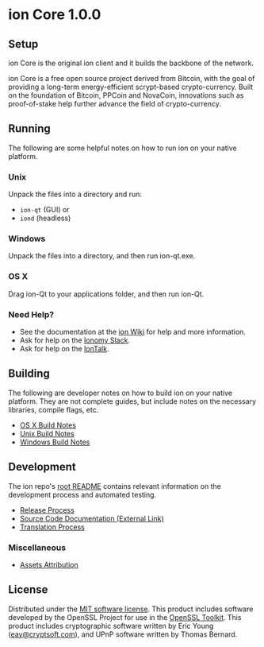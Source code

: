 ion Core 1.0.0
==============

Setup
---------------------
ion Core is the original ion client and it builds the backbone of the network.

ion Core is a free open source project derived from Bitcoin, with
the goal of providing a long-term energy-efficient scrypt-based crypto-currency.
Built on the foundation of Bitcoin, PPCoin and NovaCoin, innovations such as proof-of-stake
help further advance the field of crypto-currency.

Running
---------------------
The following are some helpful notes on how to run ion on your native platform.

### Unix

Unpack the files into a directory and run:

- `ion-qt` (GUI) or
- `iond` (headless)

### Windows

Unpack the files into a directory, and then run ion-qt.exe.

### OS X

Drag ion-Qt to your applications folder, and then run ion-Qt.

### Need Help?

* See the documentation at the [ion Wiki](http://ionomy.wiki/)
for help and more information.
* Ask for help on the [Ionomy Slack](http://slack.ionomy.com/).
* Ask for help on the [IonTalk](https://www.iontalk.net/).

Building
---------------------
The following are developer notes on how to build ion on your native platform. They are not complete guides, but include notes on the necessary libraries, compile flags, etc.

- [OS X Build Notes](build-osx.txt)
- [Unix Build Notes](build-unix.txt)
- [Windows Build Notes](build-msw.txt)

Development
---------------------
The ion repo's [root README](/README.md) contains relevant information on the development process and automated testing.

- [Release Process](release-process.txt)
- [Source Code Documentation (External Link)](https://dev.ioncoin.org/)
- [Translation Process](translation_process.md)

### Miscellaneous
- [Assets Attribution](assets-attribution.md)

License
---------------------
Distributed under the [MIT software license](http://www.opensource.org/licenses/mit-license.php).
This product includes software developed by the OpenSSL Project for use in the [OpenSSL Toolkit](https://www.openssl.org/). This product includes
cryptographic software written by Eric Young ([eay@cryptsoft.com](mailto:eay@cryptsoft.com)), and UPnP software written by Thomas Bernard.
